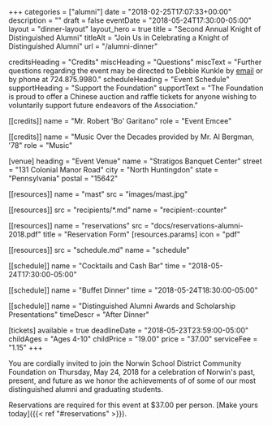 +++
categories  = ["alumni"]
date        = "2018-02-25T17:07:33+00:00"
description = ""
draft       = false
eventDate   = "2018-05-24T17:30:00-05:00"
layout      = "dinner-layout"
layout_hero = true
title       = "Second Annual Knight of Distinguished Alumni"
titleAlt    = "Join Us in Celebrating a Knight of Distinguished Alumni"
url         = "/alumni-dinner"

creditsHeading = "Credits"
miscHeading    = "Questions"
miscText       = "Further questions regarding the event may be directed to Debbie Kunkle by [email](mailto:djk721@verizon.net) or by phone at 724.875.9980."
scheduleHeading = "Event Schedule"
supportHeading = "Support the Foundation"
supportText    = "The Foundation is proud to offer a Chinese auction and raffle tickets for anyone wishing to voluntarily support future endeavors of the Association."

[[credits]]
  name = "Mr. Robert 'Bo' Garitano"
  role = "Event Emcee"

[[credits]]
  name = "Music Over the Decades provided by Mr. Al Bergman, '78"
  role = "Music"

[venue]
  heading = "Event Venue"
  name    = "Stratigos Banquet Center"
  street  = "131 Colonial Manor Road"
  city    = "North Huntingdon"
  state   = "Pennsylvania"
  postal  = "15642"

[[resources]]
  name = "mast"
  src  = "images/mast.jpg"

[[resources]]
  src  = "recipients/*.md"
  name = "recipient-:counter"

[[resources]]
  name  = "reservations"
  src   = "docs/reservations-alumni-2018.pdf"
  title = "Reservation Form"
  [resources.params]
    icon = "pdf"

[[resources]]
  src  = "schedule.md"
  name = "schedule"

[[schedule]]
  name = "Cocktails and Cash Bar"
  time = "2018-05-24T17:30:00-05:00"

[[schedule]]
  name = "Buffet Dinner"
  time = "2018-05-24T18:30:00-05:00"

[[schedule]]
  name      = "Distinguished Alumni Awards and Scholarship Presentations"
  timeDescr = "After Dinner"

[tickets]
  available    = true
  deadlineDate = "2018-05-23T23:59:00-05:00"
  childAges    = "Ages 4-10"
  childPrice   = "19.00"
  price        = "37.00"
  serviceFee   = "1.15"
+++

You are cordially invited to join the Norwin School District Community Foundation on Thursday, May 24, 2018 for a celebration of Norwin's past, present, and future as we honor the achievements of of some of our most distinguished alumni and graduating students.

Reservations are required for this event at $37.00 per person. [Make yours today]({{< ref "#reservations" >}}).
